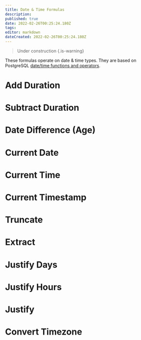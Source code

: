 ```yaml
---
title: Date & Time Formulas
description: 
published: true
date: 2022-02-26T00:25:24.180Z
tags: 
editor: markdown
dateCreated: 2022-02-26T00:25:24.180Z
---
```


> Under construction
{.is-warning}

These formulas operate on date & time types. They are based on PostgreSQL [date/time functions and operators](https://www.postgresql.org/docs/9.1/functions-logical.html).

# Add Duration

# Subtract Duration

# Date Difference (Age)

# Current Date

# Current Time

# Current Timestamp

# Truncate

# Extract

# Justify Days

# Justify Hours

# Justify

# Convert Timezone
